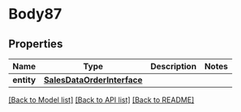 # Body87

## Properties
Name | Type | Description | Notes
------------ | ------------- | ------------- | -------------
**entity** | [**SalesDataOrderInterface**](SalesDataOrderInterface.md) |  | 

[[Back to Model list]](../README.md#documentation-for-models) [[Back to API list]](../README.md#documentation-for-api-endpoints) [[Back to README]](../README.md)


